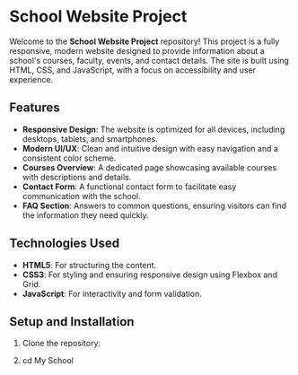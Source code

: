 # School Website Project

Welcome to the **School Website Project** repository! This project is a fully responsive, modern website designed to provide information about a school's courses, faculty, events, and contact details. The site is built using HTML, CSS, and JavaScript, with a focus on accessibility and user experience.

## Features

- **Responsive Design**: The website is optimized for all devices, including desktops, tablets, and smartphones.
- **Modern UI/UX**: Clean and intuitive design with easy navigation and a consistent color scheme.
- **Courses Overview**: A dedicated page showcasing available courses with descriptions and details.
- **Contact Form**: A functional contact form to facilitate easy communication with the school.
- **FAQ Section**: Answers to common questions, ensuring visitors can find the information they need quickly.

## Technologies Used

- **HTML5**: For structuring the content.
- **CSS3**: For styling and ensuring responsive design using Flexbox and Grid.
- **JavaScript**: For interactivity and form validation.

## Setup and Installation

1. Clone the repository:
[](https://nikhilbaswal.github.io/My-Project/)


2. cd My School
